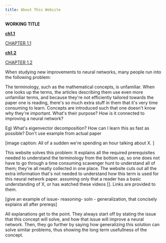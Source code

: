 ```yaml
---
title: About This Website
---
```

**WORKING TITLE**

**[ch1.1](ch1.1.md)**

<a href="ch1.1.html">CHAPTER 1.1</a>

**[ch1.2](ch1.2.md)**

<a href="ch1.2.html">CHAPTER 1.2</a>

When studying new improvements to neural networks, many people run into the following problem:

The terminology, such as the mathematical concepts, is unfamiliar. When one looks up the terms, the articles describing them use even more unfamiliar terms, and because they're not efficiently tailored towards the paper one is reading, there's so much extra stuff in them that it's very time consuming to learn. Concepts are introduced such that one doesn't know why they're important. What's their purpose? How is it connected to improving a neural network?

Eg) What's eigenvector decomposition? How can I learn this as fast as possible?
Don't use example from actual paper

[image caption: All of a sudden we're spending an hour talking about X. ]

This website solves this problem:
It explains all the required prerequisites needed to understand the terminology from the bottom up, so one does not have to go through a time consuming scavenger hunt to understand all of them; they're all neatly collected in one place. The website cuts out all the extra information that's not needed to understand how this term is used for this neural network paper. 
assuming only that a reader has a basic understanding of X, or has watched these videos []. Links are provided to them.

[give an example of issue- reasoning- soln - generalization, that concisely explains all after prereqs]

All explanations get to the point. They always start off by stating the issue that this concept will solve, and how that issue will improve a neural network. Then, they go further by saying how generalizing this solution can solve similar problems, thus showing the long term usefullness of the concept.

<!---
For localhost testing:

<a href="ch1.1.html">CHAPTER 1</a>
-->